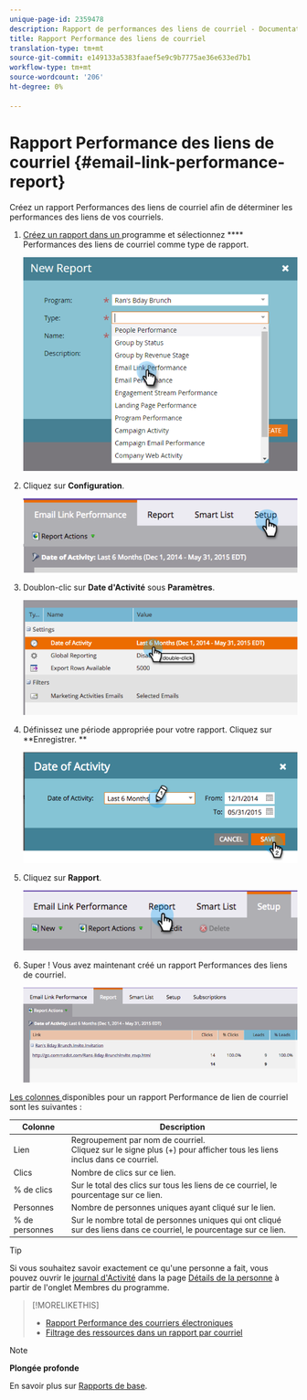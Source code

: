 ```yaml
---
unique-page-id: 2359478
description: Rapport de performances des liens de courriel - Documentation marketing - Documentation du produit
title: Rapport Performance des liens de courriel
translation-type: tm+mt
source-git-commit: e149133a5383faaef5e9c9b7775ae36e633ed7b1
workflow-type: tm+mt
source-wordcount: '206'
ht-degree: 0%

---
```



# Rapport Performance des liens de courriel {#email-link-performance-report}

Créez un rapport Performances des liens de courriel afin de déterminer les performances des liens de vos courriels.

1. [Créez un rapport dans un ](../../../../product-docs/reporting/basic-reporting/creating-reports/create-a-report-in-a-program.md) programme et sélectionnez  **** Performances des liens de courriel comme type de rapport.

   ![](assets/image2017-3-29-9-3a10-3a41.png)

1. Cliquez sur **Configuration**.

   ![](assets/image2015-5-20-11-3a18-3a0.png)

1. Doublon-clic sur **Date d&#39;Activité** sous **Paramètres**.

   ![](assets/image2015-5-20-11-3a18-3a59.png)

1. Définissez une période appropriée pour votre rapport. Cliquez sur **Enregistrer. **

   ![](assets/image2015-5-20-11-3a20-3a52.png)

1. Cliquez sur **Rapport**.

   ![](assets/image2015-5-20-11-3a22-3a24.png)

1. Super ! Vous avez maintenant créé un rapport Performances des liens de courriel.

   ![](assets/image2015-5-20-11-3a23-3a33.png)

[Les colonnes ](../../../../product-docs/reporting/basic-reporting/editing-reports/select-report-columns.md) disponibles pour un rapport Performance de lien de courriel sont les suivantes :

<table> 
 <thead> 
  <tr> 
   <th colspan="1" rowspan="1">Colonne</th> 
   <th colspan="1" rowspan="1">Description</th> 
  </tr> 
 </thead> 
 <tbody> 
  <tr> 
   <td colspan="1" rowspan="1">Lien</td> 
   <td colspan="1" rowspan="1">Regroupement par nom de courriel.<br>Cliquez sur le signe plus (+) pour afficher tous les liens inclus dans ce courriel.</td> 
  </tr> 
  <tr> 
   <td colspan="1" rowspan="1">Clics</td> 
   <td colspan="1" rowspan="1">Nombre de clics sur ce lien.</td> 
  </tr> 
  <tr> 
   <td colspan="1" rowspan="1">% de clics</td> 
   <td colspan="1" rowspan="1">Sur le total des clics sur tous les liens de ce courriel, le pourcentage sur ce lien.</td> 
  </tr> 
  <tr> 
   <td colspan="1" rowspan="1">Personnes</td> 
   <td colspan="1" rowspan="1">Nombre de personnes uniques ayant cliqué sur le lien.</td> 
  </tr> 
  <tr> 
   <td colspan="1" rowspan="1">% de personnes</td> 
   <td colspan="1" rowspan="1">Sur le nombre total de personnes uniques qui ont cliqué sur des liens dans ce courriel, le pourcentage sur ce lien.</td> 
  </tr> 
 </tbody> 
</table>

>[!TIP]
>
>Si vous souhaitez savoir exactement ce qu&#39;une personne a fait, vous pouvez ouvrir le [journal d&#39;Activité](../../../../product-docs/core-marketo-concepts/smart-lists-and-static-lists/managing-people-in-smart-lists/filter-activity-types-in-the-activity-log-of-a-person.md) dans la page [Détails de la personne](../../../../product-docs/core-marketo-concepts/smart-lists-and-static-lists/managing-people-in-smart-lists/using-the-person-detail-page.md) à partir de l&#39;onglet Membres du programme.

>[!MORELIKETHIS]
>
>* [Rapport Performance des courriers électroniques](email-performance-report.md)
>* [Filtrage des ressources dans un rapport par courriel](../../../../product-docs/reporting/basic-reporting/report-activity/filter-assets-in-an-email-report.md)

>



>[!NOTE]
>
>**Plongée profonde**
>
>En savoir plus sur [Rapports de base](http://docs.marketo.com/display/docs/basic+reporting).

